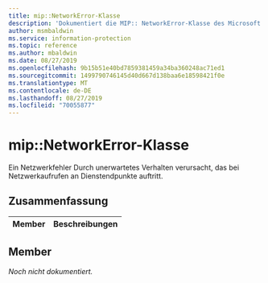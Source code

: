 ```yaml
---
title: mip::NetworkError-Klasse
description: 'Dokumentiert die MIP:: NetworkError-Klasse des Microsoft Information Protection (MIP) SDK.'
author: msmbaldwin
ms.service: information-protection
ms.topic: reference
ms.author: mbaldwin
ms.date: 08/27/2019
ms.openlocfilehash: 9b15b51e40bd7859381459a34ba360248ac71ed1
ms.sourcegitcommit: 1499790746145d40d667d138baa6e18598421f0e
ms.translationtype: MT
ms.contentlocale: de-DE
ms.lasthandoff: 08/27/2019
ms.locfileid: "70055877"
---
```

# <a name="class-mipnetworkerror"></a>mip::NetworkError-Klasse 
Ein Netzwerkfehler Durch unerwartetes Verhalten verursacht, das bei Netzwerkaufrufen an Dienstendpunkte auftritt.
  
## <a name="summary"></a>Zusammenfassung
 Member                        | Beschreibungen                                
--------------------------------|---------------------------------------------
  
## <a name="members"></a>Member
_Noch nicht dokumentiert._

